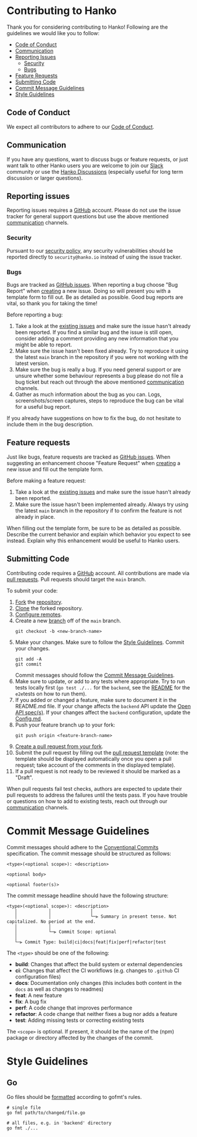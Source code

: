 # Contributing to Hanko

Thank you for considering contributing to Hanko! Following are the guidelines we would like you to follow:

- [Code of Conduct](#code-of-conduct)
- [Communication](#communication)
- [Reporting Issues](#reporting-issues)
  - [Security](#security)
  - [Bugs](#bugs)
- [Feature Requests](#feature-requests)
- [Submitting Code](#submitting-code)
- [Commit Message Guidelines](#commit-message-guidelines)
- [Style Guidelines](#style-guidelines)

## Code of Conduct

We expect all contributors to adhere to our [Code of Conduct](./CODE_OF_CONDUCT.md).

## Communication

If you have any questions, want to discuss bugs or feature requests, or just want talk to other Hanko users you are welcome
to join our [Slack](https://hanko.io/community) community or use the [Hanko Discussions](https://github.com/teamhanko/hanko/discussions)
(especially useful for long term discussion or larger questions).

## Reporting issues

Reporting issues requires a [GitHub](https://github.com/) account. Please do not use the issue
tracker for general support questions but use the above mentioned [communication](#communication) channels.

### Security

Pursuant to our [security policy](./SECURITY.md), any security vulnerabilities should be reported directly to
`security@hanko.io` instead of using the issue tracker.

### Bugs

Bugs are tracked as [GitHub issues](https://docs.github.com/en/issues/tracking-your-work-with-issues/about-issues).
When reporting a bug choose "Bug Report" when [creating](https://github.com/teamhanko/hanko/issues/new/choose) a new
issue. Doing so will present you with a template form to fill out. Be as detailed as possible. Good
bug reports are vital, so thank you for taking the time!

Before reporting a bug:

1. Take a look at the [existing issues](https://github.com/teamhanko/hanko/issues?q=is%3Aissue+label%3Abug) and make
   sure the issue hasn't already been reported. If you find a similar bug and the issue is still open, consider adding
   a comment providing any new information that you might be able to report.
2. Make sure the issue hasn't been fixed already. Try to reproduce it using the latest `main` branch in the repository if
   you were not working with the latest version.
3. Make sure the bug is really a bug. If you need general support or are unsure whether some behaviour represents a bug
   please do not file a bug ticket but reach out through the above mentioned [communication](#communication) channels.
4. Gather as much information about the bug as you can. Logs, screenshots/screen captures, steps to reproduce the bug
   can be vital for a useful bug report.

If you already have suggestions on how to fix the bug, do not hesitate to include them in the bug description.

## Feature requests

Just like bugs, feature requests are tracked as [GitHub issues](https://docs.github.com/en/issues/tracking-your-work-with-issues/about-issues).
When suggesting an enhancement choose "Feature Request" when [creating](https://github.com/teamhanko/hanko/issues/new/choose) a new
issue and fill out the template form.

Before making a feature request:

1. Take a look at the [existing issues](https://github.com/teamhanko/hanko/issues?q=is%3Aissue+is%3Aopen+label%3Aenhancement) and make
   sure the issue hasn't already been reported.
2. Make sure the issue hasn't been implemented already. Always try using the latest `main` branch in the repository if
   to confirm the feature is not already in place.

When filling out the template form, be sure to be as detailed as possible. Describe the current behavior and explain
which behavior you expect to see instead. Explain why this enhancement would be useful to Hanko users.

## Submitting Code

Contributing code requires a [GitHub](https://github.com/) account. All contributions are made via
[pull requests](https://docs.github.com/en/pull-requests/collaborating-with-pull-requests/proposing-changes-to-your-work-with-pull-requests/about-pull-requests).
Pull requests should target the `main` branch.

To submit your code:

1. [Fork](https://docs.github.com/en/get-started/quickstart/fork-a-repo#forking-a-repository) the [repository](https://github.com/teamhanko/hanko).
2. [Clone](https://docs.github.com/en/get-started/quickstart/fork-a-repo#cloning-your-forked-repository) the forked repository.
3. [Configure remotes](https://docs.github.com/en/get-started/quickstart/fork-a-repo#configuring-git-to-sync-your-fork-with-the-original-repository).
4. Create a new [branch](https://docs.github.com/en/pull-requests/collaborating-with-pull-requests/proposing-changes-to-your-work-with-pull-requests/about-branches)
   off of the `main` branch.
   ```
   git checkout -b <new-branch-name>
   ```
5. Make your changes. Make sure to follow the [Style Guidelines](#style-guidelines). Commit your changes.
   ```
   git add -A
   git commit
   ```
   Commit messages should follow the [Commit Message Guidelines](#commit-message-guidelines).
6. Make sure to update, or add to any tests where appropriate. Try to run tests locally first (`go test ./...` for the
   `backend`, see the [README](./e2e/README.md) for the `e2e`tests on how to run them).
7. If you added or changed a feature, make sure to document it in the README.md file. If your change
   affects the `backend` API update the [Open API spec(s)](./docs/static/spec).
   If your changes affect the `backend` configuration, update the [Config.md](./backend/docs/Config.md).
8. Push your feature branch up to your fork:
   ```
   git push origin <feature-branch-name>
   ```
9. [Create a pull request from your fork](https://docs.github.com/en/pull-requests/collaborating-with-pull-requests/proposing-changes-to-your-work-with-pull-requests/creating-a-pull-request-from-a-fork).
10. Submit the pull request by filling out the [pull request template](./.github/PULL_REQUEST_TEMPLATE.md)
    (note: the template should be displayed automatically once you open a pull request; take account of the comments in
    the displayed template).
11. If a pull request is not ready to be reviewed it should be marked as a "Draft".


When pull requests fail test checks, authors are expected to update
their pull requests to address the failures until the tests pass. If you have trouble or questions on how to add to
existing tests, reach out through our [communication](#communication) channels.

# Commit Message Guidelines

Commit messages should adhere to the
[Conventional Commits](https://www.conventionalcommits.org/en/v1.0.0/) specification.
The commit message should be structured as follows:

```
<type>(<optional scope>): <description>

<optional body>

<optional footer(s)>
```

The commit message headline should have the following structure:
```
<type>(<optional scope>): <description>
   │            │               │
   │            │               └─⫸ Summary in present tense. Not capitalized. No period at the end.
   │            │
   │            └─⫸ Commit Scope: optional
   │
   └─⫸ Commit Type: build|ci|docs|feat|fix|perf|refactor|test
```
The `<type>` should be one of the following:
* **build**: Changes that affect the build system or external dependencies
* **ci**: Changes that affect the CI workflows (e.g. changes to `.github` CI configuration files)
* **docs**: Documentation only changes (this includes both content in the `docs` as well as changes to readmes)
* **feat**: A new feature
* **fix**: A bug fix
* **perf**: A code change that improves performance
* **refactor**: A code change that neither fixes a bug nor adds a feature
* **test**: Adding missing tests or correcting existing tests

The `<scope>` is optional. If present, it should be the name of the (npm) package or directory affected by the changes of
the commit.

# Style Guidelines

## Go

Go files should be [formatted](https://go.dev/blog/gofmt) according to gofmt's rules.

```
# single file
go fmt path/to/changed/file.go

# all files, e.g. in 'backend' directory
go fmt ./...
```
